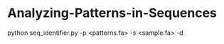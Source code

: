 Analyzing-Patterns-in-Sequences
===============================

python seq_identifier.py -p \<patterns.fa\> -s \<sample.fa\> -d

